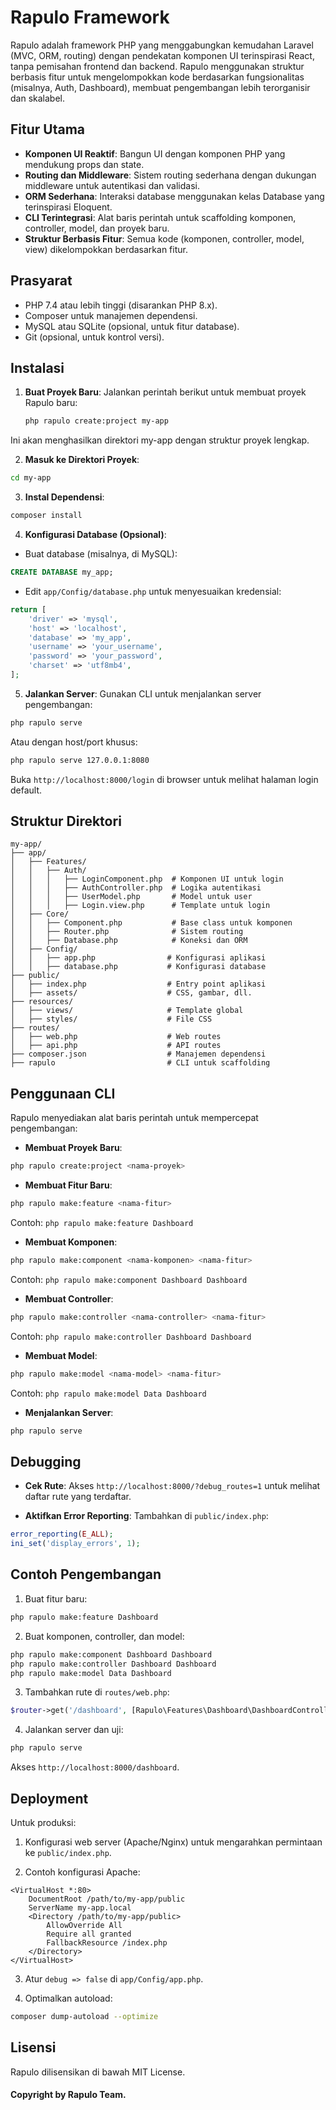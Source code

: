 # Rapulo Framework

Rapulo adalah framework PHP yang menggabungkan kemudahan Laravel (MVC, ORM, routing) dengan pendekatan komponen UI terinspirasi React, tanpa pemisahan frontend dan backend. Rapulo menggunakan struktur berbasis fitur untuk mengelompokkan kode berdasarkan fungsionalitas (misalnya, Auth, Dashboard), membuat pengembangan lebih terorganisir dan skalabel.

## Fitur Utama

- **Komponen UI Reaktif**: Bangun UI dengan komponen PHP yang mendukung props dan state.
- **Routing dan Middleware**: Sistem routing sederhana dengan dukungan middleware untuk autentikasi dan validasi.
- **ORM Sederhana**: Interaksi database menggunakan kelas Database yang terinspirasi Eloquent.
- **CLI Terintegrasi**: Alat baris perintah untuk scaffolding komponen, controller, model, dan proyek baru.
- **Struktur Berbasis Fitur**: Semua kode (komponen, controller, model, view) dikelompokkan berdasarkan fitur.

## Prasyarat

- PHP 7.4 atau lebih tinggi (disarankan PHP 8.x).
- Composer untuk manajemen dependensi.
- MySQL atau SQLite (opsional, untuk fitur database).
- Git (opsional, untuk kontrol versi).

## Instalasi

1. **Buat Proyek Baru**: Jalankan perintah berikut untuk membuat proyek Rapulo baru:

   ```bash
   php rapulo create:project my-app
   ```
Ini akan menghasilkan direktori my-app dengan struktur proyek lengkap.

2. **Masuk ke Direktori Proyek**:
``` bash
cd my-app
```

3. **Instal Dependensi**:
```bash
composer install
```


4. **Konfigurasi Database (Opsional)**:

- Buat database (misalnya, di MySQL):
```sql
CREATE DATABASE my_app;
```


- Edit `app/Config/database.php` untuk menyesuaikan kredensial:
```php
return [
    'driver' => 'mysql',
    'host' => 'localhost',
    'database' => 'my_app',
    'username' => 'your_username',
    'password' => 'your_password',
    'charset' => 'utf8mb4',
];
```




5. **Jalankan Server**: Gunakan CLI untuk menjalankan server pengembangan:
```bash
php rapulo serve
```

Atau dengan host/port khusus:
```bash
php rapulo serve 127.0.0.1:8080
```

Buka `http://localhost:8000/login` di browser untuk melihat halaman login default.


## Struktur Direktori
```text
my-app/
├── app/
│   ├── Features/
│   │   ├── Auth/
│   │   │   ├── LoginComponent.php  # Komponen UI untuk login
│   │   │   ├── AuthController.php  # Logika autentikasi
│   │   │   ├── UserModel.php       # Model untuk user
│   │   │   ├── Login.view.php      # Template untuk login
│   ├── Core/
│   │   ├── Component.php           # Base class untuk komponen
│   │   ├── Router.php              # Sistem routing
│   │   ├── Database.php            # Koneksi dan ORM
│   ├── Config/
│   │   ├── app.php                # Konfigurasi aplikasi
│   │   ├── database.php           # Konfigurasi database
├── public/
│   ├── index.php                  # Entry point aplikasi
│   ├── assets/                    # CSS, gambar, dll.
├── resources/
│   ├── views/                     # Template global
│   ├── styles/                    # File CSS
├── routes/
│   ├── web.php                    # Web routes
│   ├── api.php                    # API routes
├── composer.json                  # Manajemen dependensi
├── rapulo                         # CLI untuk scaffolding
```
## Penggunaan CLI
Rapulo menyediakan alat baris perintah untuk mempercepat pengembangan:

- **Membuat Proyek Baru**:
```bash
php rapulo create:project <nama-proyek>
```

- **Membuat Fitur Baru**:
```bash
php rapulo make:feature <nama-fitur>
```

Contoh: `php rapulo make:feature Dashboard`

- **Membuat Komponen**:
```bash
php rapulo make:component <nama-komponen> <nama-fitur>
```

Contoh: `php rapulo make:component Dashboard Dashboard`

- **Membuat Controller**:
```bash
php rapulo make:controller <nama-controller> <nama-fitur>
```

Contoh: `php rapulo make:controller Dashboard Dashboard`

- **Membuat Model**:
```bash
php rapulo make:model <nama-model> <nama-fitur>
```

Contoh: `php rapulo make:model Data Dashboard`

- **Menjalankan Server**:
```bash
php rapulo serve
```



## Debugging

- **Cek Rute**: Akses `http://localhost:8000/?debug_routes=1` untuk melihat daftar rute yang terdaftar.

- **Aktifkan Error Reporting**: Tambahkan di `public/index.php`:
```php
error_reporting(E_ALL);
ini_set('display_errors', 1);
```



## Contoh Pengembangan

1. Buat fitur baru:
```bash
php rapulo make:feature Dashboard
```

2. Buat komponen, controller, dan model:
```bash
php rapulo make:component Dashboard Dashboard
php rapulo make:controller Dashboard Dashboard
php rapulo make:model Data Dashboard
```

3. Tambahkan rute di `routes/web.php`:
```php
$router->get('/dashboard', [Rapulo\Features\Dashboard\DashboardController::class, 'index']);
```

4. Jalankan server dan uji:
```bash
php rapulo serve
```
Akses `http://localhost:8000/dashboard`.


## Deployment
Untuk produksi:

1. Konfigurasi web server (Apache/Nginx) untuk mengarahkan permintaan ke `public/index.php`.

2. Contoh konfigurasi Apache:
```text
<VirtualHost *:80>
    DocumentRoot /path/to/my-app/public
    ServerName my-app.local
    <Directory /path/to/my-app/public>
        AllowOverride All
        Require all granted
        FallbackResource /index.php
    </Directory>
</VirtualHost>
```

3. Atur `debug => false` di `app/Config/app.php`.

4. Optimalkan autoload:
```bash
composer dump-autoload --optimize
```



## Lisensi
Rapulo dilisensikan di bawah MIT License.

#### Copyright by Rapulo Team.
